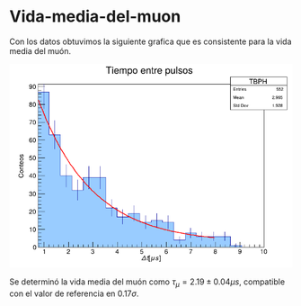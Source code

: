 # Vida-media-del-muon

Con los datos obtuvimos la siguiente grafica que es consistente para la vida media del muón.

 
![Vida media final](vidamediafinal.png)


Se determinó la vida media del muón como $\tau_\mu =  2.19 \pm 0.04\mu s$, compatible con el valor de referencia en 0.17$\sigma$.
